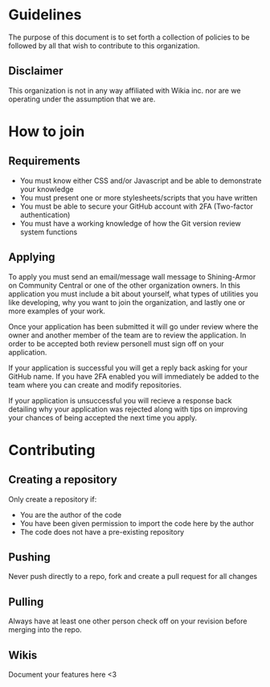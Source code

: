 # Guidelines
The purpose of this document is to set forth a collection of policies to be followed by all that wish to contribute to this organization.

## Disclaimer
This organization is not in any way affiliated with Wikia inc. nor are we operating under the assumption that we are.

# How to join
## Requirements
* You must know either CSS and/or Javascript and be able to demonstrate your knowledge
* You must present one or more stylesheets/scripts that you have written
* You must be able to secure your GitHub account with 2FA (Two-factor authentication)
* You must have a working knowledge of how the Git version review system functions

## Applying
To apply you must send an email/message wall message to Shining-Armor on Community Central or one of the other organization owners. In this application you must include a bit about yourself, what types of utilities you like developing, why you want to join the organization, and lastly one or more examples of your work.

Once your application has been submitted it will go under review where the owner and another member of the team are to review the application. In order to be accepted both review personell must sign off on your application.

If your application is successful you will get a reply back asking for your GitHub name. If you have 2FA enabled you will immediately be added to the team where you can create and modify repositories.

If your application is unsuccessful you will recieve a response back detailing why your application was rejected along with tips on improving your chances of being accepted the next time you apply.

# Contributing
## Creating a repository
Only create a repository if:
* You are the author of the code
* You have been given permission to import the code here by the author
* The code does not have a pre-existing repository

## Pushing
Never push directly to a repo, fork and create a pull request for all changes

## Pulling
Always have at least one other person check off on your revision before merging into the repo.

## Wikis
Document your features here <3
